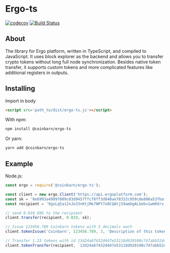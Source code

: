# Ergo-ts

[![codecov](https://codecov.io/gh/coinbarn/ergo-ts/branch/master/graph/badge.svg)](https://codecov.io/gh/coinbarn/ergo-ts)
[![Build Status](https://travis-ci.org/coinbarn/ergo-ts.svg?branch=master)](https://travis-ci.org/coinbarn/ergo-ts)

## About

The library for Ergo platform, written in TypeScript, and compiled to JavaScript.
It uses block explorer as the backend and allows you to transfer crypto tokens without long full node synchronization. Besides native token transfer, it supports custom tokens and more complicated features like additional registers in outputs.

## Installing

Import in body

```html
<script src='path_to/dist/ergo-ts.js'></script> 
```

With npm:

```sh
npm install @coinbarn/ergo-ts
```

Or yarn:
```sh
yarn add @coinbarn/ergo-ts
```

## Example

Node.js:

```javascript
const ergo = require('@coinbarn/ergo-ts');

const client = new ergo.Client('https://api.ergoplatform.com');
const sk = '8e6993a4999f009c03d9457ffcf8ff3d840ae78332c959c8e806a53fbafbbee1';
const recipient = '9gsLq5a12nJe33nKtjMe7NPY7o8CQAtjS9amDgALbebv1wmRXrv';

// send 0.019 ERG to the recipient
client.transfer(recipient, 0.019, sk);

// Issue 123456.789 Coinbarn tokens with 3 decimals each
client.tokenIssue('Coinbarn', 123456.789, 3, 'Description of this token', sk);

// Transfer 1.23 tokens with id 13d24a67432d447e53118d920100c747abb52da8da646bc193f03b47b64a8ac5 to the recipient
client.tokenTransfer(recipient, `13d24a67432d447e53118d920100c747abb52da8da646bc193f03b47b64a8ac5`, 1.23, sk);
```
